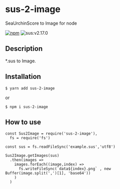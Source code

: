 # sus-2-image
SeaUrchinScore to Image for node

[![npm](https://img.shields.io/npm/v/sus-2-image.svg)](https://www.npmjs.com/package/sus-2-image)
![sus:v2.17.0](https://img.shields.io/badge/sus-v2.17.0-blue.svg)

## Description

\*.sus to Image.

## Installation

```
$ yarn add sus-2-image
```

or

```
$ npm i sus-2-image
```

## How to use

```
const Sus2Image = require('sus-2-image'),
  fs = require('fs')

const sus = fs.readFileSync('example.sus','utf8')

Sus2Image.getImages(sus)
  .then(images =>
    images.forEach((image,index) =>
      fs.writeFileSync(`data${index}.png` , new Buffer(image.split(',')[1], 'base64'))
    )
  )
```
